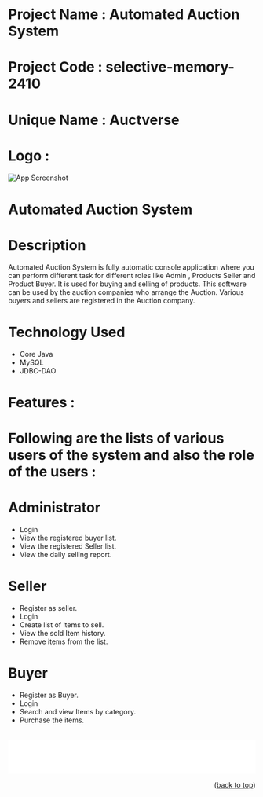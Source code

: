 <a name="readme-top"></a>

# Project Name : Automated Auction System
# Project Code : selective-memory-2410
# Unique Name : Auctverse
# Logo : 

![App Screenshot](https://github.com/IInnffiinniittyy/Assets/AUCTVERSE-LOGO.png)

# Automated Auction System

# Description
Automated Auction System is fully automatic console application where you can perform different task for different roles like Admin , Products Seller and Product Buyer. It is used for buying and selling of products. This software can be used by the auction companies who arrange the Auction. Various buyers and sellers are registered in the Auction company. 

# Technology Used
- Core Java
- MySQL 
- JDBC-DAO

# Features :
# Following are the lists of various users of the system and also the role of the users :

# Administrator
- Login
- View the registered buyer list.
- View the registered Seller list.
- View the daily selling report.

# Seller
- Register as seller.
- Login
- Create list of items to sell.
- View the sold Item history.
- Remove items from the list.

# Buyer
- Register as Buyer.
- Login
- Search and view Items by category.
- Purchase the items.

<code>
<a target="_blank" rel="noopener noreferrer" href="https://github.com/Kushal997-das/Kushal997-das/blob/master/Profile%20generator/marquee.svg"><img align="center" height="70" alt="Thanks" width="100%" src="https://github.com/Kushal997-das/Kushal997-das/raw/master/Profile%20generator/marquee.svg" style="max-width: 100%;"></a>
</code>

<p align="right">(<a href="#readme-top">back to top</a>)</p>

